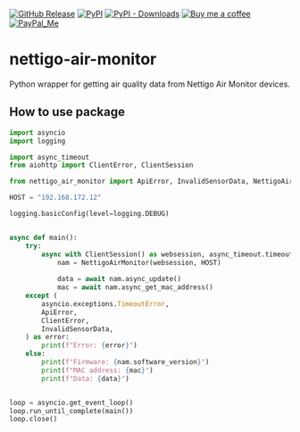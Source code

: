 [![GitHub Release][releases-shield]][releases]
[![PyPI][pypi-releases-shield]][pypi-releases]
[![PyPI - Downloads][pypi-downloads]][pypi-statistics]
[![Buy me a coffee][buy-me-a-coffee-shield]][buy-me-a-coffee]
[![PayPal_Me][paypal-me-shield]][paypal-me]

# nettigo-air-monitor

Python wrapper for getting air quality data from Nettigo Air Monitor devices.


## How to use package

```python
import asyncio
import logging

import async_timeout
from aiohttp import ClientError, ClientSession

from nettigo_air_monitor import ApiError, InvalidSensorData, NettigoAirMonitor

HOST = "192.168.172.12"

logging.basicConfig(level=logging.DEBUG)


async def main():
    try:
        async with ClientSession() as websession, async_timeout.timeout(30):
            nam = NettigoAirMonitor(websession, HOST)
            
            data = await nam.async_update()
            mac = await nam.async_get_mac_address()
    except (
        asyncio.exceptions.TimeoutError,
        ApiError,
        ClientError,
        InvalidSensorData,
    ) as error:
        print(f"Error: {error}")
    else:
        print(f"Firmware: {nam.software_version}")
        print(f"MAC address: {mac}")
        print(f"Data: {data}")


loop = asyncio.get_event_loop()
loop.run_until_complete(main())
loop.close()
```

[releases]: https://github.com/bieniu/nettigo-air-monitor/releases
[releases-shield]: https://img.shields.io/github/release/bieniu/nettigo-air-monitor.svg?style=popout
[pypi-releases]: https://pypi.org/project/nettigo-air-monitor/
[pypi-statistics]: https://pepy.tech/project/nettigo-air-monitor
[pypi-releases-shield]: https://img.shields.io/pypi/v/nettigo-air-monitor
[pypi-downloads]: https://pepy.tech/badge/nettigo-air-monitor/month
[buy-me-a-coffee-shield]: https://img.shields.io/static/v1.svg?label=%20&message=Buy%20me%20a%20coffee&color=6f4e37&logo=buy%20me%20a%20coffee&logoColor=white
[buy-me-a-coffee]: https://www.buymeacoffee.com/QnLdxeaqO
[paypal-me-shield]: https://img.shields.io/static/v1.svg?label=%20&message=PayPal.Me&logo=paypal
[paypal-me]: https://www.paypal.me/bieniu79
